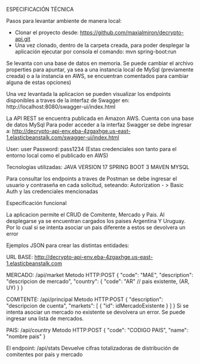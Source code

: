 ESPECIFICACIÓN TÉCNICA

Pasos para levantar ambiente de manera local:
- Clonar el proyecto desde: https://github.com/maxialmiron/decrypto-api.git
- Una vez clonado, dentro de la carpeta creada, para poder desplegar la aplicación ejecutar por consola el comando: mvn spring-boot:run

Se levanta con una base de datos en memoria. Se puede cambiar el archivo properties para apuntar, ya sea a una instancia local de MySql (previamente creada) o a la instancia en AWS, se encuentran comentados para cambiar alguna de estas opciones)

Una vez levantada la aplicacion se pueden visualizar los endpoints disponibles a traves de la interfaz de Swagger en: http://localhost:8080/swagger-ui/index.html

La API REST se encuentra publicada en Amazon AWS. Cuenta con una base de datos MySql
Para poder acceder a la interfaz Swagger se debe ingresar a:
http://decrypto-api-env.eba-4zgaxhge.us-east-1.elasticbeanstalk.com/swagger-ui/index.html

User: user
Password: pass1234
(Estas credenciales son tanto para el entorno local como el publicado en AWS)

Tecnologias utilizadas:
JAVA VERSION 17
SPRING BOOT 3
MAVEN
MYSQL

Para consultar los endpoints a traves de Postman se debe ingresar el usuario y contraseña en cada solicitud, seteando: Autorization - > Basic Auth y las credenciales mencionadas

Especificación funcional

La aplicacion permite el CRUD de Comitente, Mercado y Pais.
Al desplegarse ya se encuentran cargados los paises Argentina Y Uruguay.
Por lo cual si se intenta asociar un pais diferente a estos se devolvera un error

Ejemplos JSON para crear las distintas entidades:

URL BASE: http://decrypto-api-env.eba-4zgaxhge.us-east-1.elasticbeanstalk.com

MERCADO:
/api/market
Metodo HTTP:POST
{
  "code": "MAE",
  "description": "descripcion de mercado",
  "country": {
    "code": "AR" // pais existente, (AR, UY)
  }
}

COMITENTE:
/api/principal
Metodo HTTP:POST
{
  "description": "descripcion de cuenta",
  "markets": [
    {
      "id": idMercadoExistente
    }
  ]
}
Si se intenta asociar un mercado no existente se devolvera un error.
Se puede ingresar una lista de mercados.

PAIS:
/api/country
Metodo HTTP:POST
{
  "code": "CODIGO PAIS",
  "name": "nombre pais"
}

El endpoint: /api/stats
Devuelve cifras totalizadoras de distribución de comitentes por país y mercado
